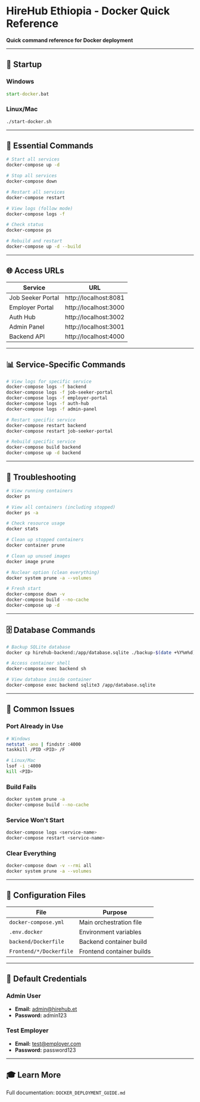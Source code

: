 # HireHub Ethiopia - Docker Quick Reference

**Quick command reference for Docker deployment**

---

## 🚀 Startup

### Windows
```cmd
start-docker.bat
```

### Linux/Mac
```bash
./start-docker.sh
```

---

## 🎯 Essential Commands

```bash
# Start all services
docker-compose up -d

# Stop all services
docker-compose down

# Restart all services
docker-compose restart

# View logs (follow mode)
docker-compose logs -f

# Check status
docker-compose ps

# Rebuild and restart
docker-compose up -d --build
```

---

## 🌐 Access URLs

| Service | URL |
|---------|-----|
| Job Seeker Portal | http://localhost:8081 |
| Employer Portal | http://localhost:3000 |
| Auth Hub | http://localhost:3002 |
| Admin Panel | http://localhost:3001 |
| Backend API | http://localhost:4000 |

---

## 📊 Service-Specific Commands

```bash
# View logs for specific service
docker-compose logs -f backend
docker-compose logs -f job-seeker-portal
docker-compose logs -f employer-portal
docker-compose logs -f auth-hub
docker-compose logs -f admin-panel

# Restart specific service
docker-compose restart backend
docker-compose restart job-seeker-portal

# Rebuild specific service
docker-compose build backend
docker-compose up -d backend
```

---

## 🔧 Troubleshooting

```bash
# View running containers
docker ps

# View all containers (including stopped)
docker ps -a

# Check resource usage
docker stats

# Clean up stopped containers
docker container prune

# Clean up unused images
docker image prune

# Nuclear option (clean everything)
docker system prune -a --volumes

# Fresh start
docker-compose down -v
docker-compose build --no-cache
docker-compose up -d
```

---

## 🗄️ Database Commands

```bash
# Backup SQLite database
docker cp hirehub-backend:/app/database.sqlite ./backup-$(date +%Y%m%d).sqlite

# Access container shell
docker-compose exec backend sh

# View database inside container
docker-compose exec backend sqlite3 /app/database.sqlite
```

---

## 🐛 Common Issues

### Port Already in Use
```bash
# Windows
netstat -ano | findstr :4000
taskkill /PID <PID> /F

# Linux/Mac
lsof -i :4000
kill <PID>
```

### Build Fails
```bash
docker system prune -a
docker-compose build --no-cache
```

### Service Won't Start
```bash
docker-compose logs <service-name>
docker-compose restart <service-name>
```

### Clear Everything
```bash
docker-compose down -v --rmi all
docker system prune -a --volumes
```

---

## 📝 Configuration Files

| File | Purpose |
|------|---------|
| `docker-compose.yml` | Main orchestration file |
| `.env.docker` | Environment variables |
| `backend/Dockerfile` | Backend container build |
| `Frontend/*/Dockerfile` | Frontend container builds |

---

## 🔐 Default Credentials

### Admin User
- **Email:** admin@hirehub.et
- **Password:** admin123

### Test Employer
- **Email:** test@employer.com
- **Password:** password123

---

## 🎓 Learn More

Full documentation: `DOCKER_DEPLOYMENT_GUIDE.md`

